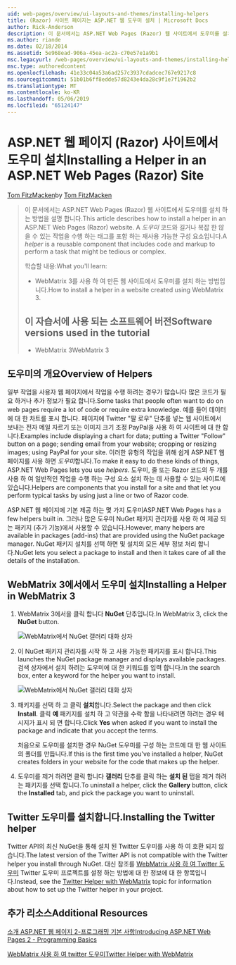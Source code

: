 ```yaml
---
uid: web-pages/overview/ui-layouts-and-themes/installing-helpers
title: (Razor) 사이트 페이지는 ASP.NET 웹 도우미 설치 | Microsoft Docs
author: Rick-Anderson
description: 이 문서에서는 ASP.NET Web Pages (Razor) 웹 사이트에서 도우미를 설치 하는 방법을 설명 합니다. 도우미는 코드 및 당 태그를 포함 하는 재사용 가능한 구성 하는 중...
ms.author: riande
ms.date: 02/18/2014
ms.assetid: 5e968ead-906a-45ea-ac2a-c70e57e1a9b1
msc.legacyurl: /web-pages/overview/ui-layouts-and-themes/installing-helpers
msc.type: authoredcontent
ms.openlocfilehash: 41e33c04a53a6ad257c3937cdadcec767e9217c8
ms.sourcegitcommit: 51b01b6ff8edde57d8243e4da28c9f1e7f1962b2
ms.translationtype: MT
ms.contentlocale: ko-KR
ms.lasthandoff: 05/06/2019
ms.locfileid: "65124147"
---
```

# <a name="installing-a-helper-in-an-aspnet-web-pages-razor-site"></a><span data-ttu-id="e0fff-104">ASP.NET 웹 페이지 (Razor) 사이트에서 도우미 설치</span><span class="sxs-lookup"><span data-stu-id="e0fff-104">Installing a Helper in an ASP.NET Web Pages (Razor) Site</span></span>

<span data-ttu-id="e0fff-105">[Tom FitzMacken](https://github.com/tfitzmac)</span><span class="sxs-lookup"><span data-stu-id="e0fff-105">by [Tom FitzMacken](https://github.com/tfitzmac)</span></span>

> <span data-ttu-id="e0fff-106">이 문서에서는 ASP.NET Web Pages (Razor) 웹 사이트에서 도우미를 설치 하는 방법을 설명 합니다.</span><span class="sxs-lookup"><span data-stu-id="e0fff-106">This article describes how to install a helper in an ASP.NET Web Pages (Razor) website.</span></span> <span data-ttu-id="e0fff-107">A *도우미* 코드와 길거나 복잡 한 않을 수 있는 작업을 수행 하는 태그를 포함 하는 재사용 가능한 구성 요소입니다.</span><span class="sxs-lookup"><span data-stu-id="e0fff-107">A *helper* is a reusable component that includes code and markup to perform a task that might be tedious or complex.</span></span>
> 
> <span data-ttu-id="e0fff-108">학습할 내용:</span><span class="sxs-lookup"><span data-stu-id="e0fff-108">What you'll learn:</span></span>
> 
> - <span data-ttu-id="e0fff-109">WebMatrix 3를 사용 하 여 만든 웹 사이트에서 도우미를 설치 하는 방법입니다.</span><span class="sxs-lookup"><span data-stu-id="e0fff-109">How to install a helper in a website created using WebMatrix 3.</span></span>
>   
> 
> ## <a name="software-versions-used-in-the-tutorial"></a><span data-ttu-id="e0fff-110">이 자습서에 사용 되는 소프트웨어 버전</span><span class="sxs-lookup"><span data-stu-id="e0fff-110">Software versions used in the tutorial</span></span>
> 
> 
> - <span data-ttu-id="e0fff-111">WebMatrix 3</span><span class="sxs-lookup"><span data-stu-id="e0fff-111">WebMatrix 3</span></span>

## <a name="overview-of-helpers"></a><span data-ttu-id="e0fff-112">도우미의 개요</span><span class="sxs-lookup"><span data-stu-id="e0fff-112">Overview of Helpers</span></span>

<span data-ttu-id="e0fff-113">일부 작업을 사용자 웹 페이지에서 작업을 수행 하려는 경우가 많습니다 많은 코드가 필요 하거나 추가 정보가 필요 합니다.</span><span class="sxs-lookup"><span data-stu-id="e0fff-113">Some tasks that people often want to do on web pages require a lot of code or require extra knowledge.</span></span> <span data-ttu-id="e0fff-114">예를 들어 데이터에 대 한 차트를 표시 합니다. 페이지에 Twitter "팔 로우" 단추를 넣는 웹 사이트에서 보내는 전자 메일 자르기 또는 이미지 크기 조정 PayPal을 사용 하 여 사이트에 대 한 합니다.</span><span class="sxs-lookup"><span data-stu-id="e0fff-114">Examples include displaying a chart for data; putting a Twitter "Follow" button on a page; sending email from your website; cropping or resizing images; using PayPal for your site.</span></span> <span data-ttu-id="e0fff-115">이러한 유형의 작업을 위해 쉽게 ASP.NET 웹 페이지를 사용 하면 *도우미*합니다.</span><span class="sxs-lookup"><span data-stu-id="e0fff-115">To make it easy to do these kinds of things, ASP.NET Web Pages lets you use *helpers*.</span></span> <span data-ttu-id="e0fff-116">도우미, 줄 또는 Razor 코드의 두 개를 사용 하 여 일반적인 작업을 수행 하는 구성 요소 설치 하는 데 사용할 수 있는 사이트에 있습니다.</span><span class="sxs-lookup"><span data-stu-id="e0fff-116">Helpers are components that you install for a site and that let you perform typical tasks by using just a line or two of Razor code.</span></span>

<span data-ttu-id="e0fff-117">ASP.NET 웹 페이지에 기본 제공 하는 몇 가지 도우미</span><span class="sxs-lookup"><span data-stu-id="e0fff-117">ASP.NET Web Pages has a few helpers built in.</span></span> <span data-ttu-id="e0fff-118">그러나 많은 도우미 NuGet 패키지 관리자를 사용 하 여 제공 되는 패키지 (추가 기능)에서 사용할 수 있습니다.</span><span class="sxs-lookup"><span data-stu-id="e0fff-118">However, many helpers are available in packages (add-ins) that are provided using the NuGet package manager.</span></span> <span data-ttu-id="e0fff-119">NuGet 패키지 설치를 선택 하면 및 설치의 모든 세부 정보 처리 합니다.</span><span class="sxs-lookup"><span data-stu-id="e0fff-119">NuGet lets you select a package to install and then it takes care of all the details of the installation.</span></span>

## <a name="installing-a-helper-in-webmatrix-3"></a><span data-ttu-id="e0fff-120">WebMatrix 3에서에서 도우미 설치</span><span class="sxs-lookup"><span data-stu-id="e0fff-120">Installing a Helper in WebMatrix 3</span></span>

1. <span data-ttu-id="e0fff-121">WebMatrix 3에서을 클릭 합니다 **NuGet** 단추입니다.</span><span class="sxs-lookup"><span data-stu-id="e0fff-121">In WebMatrix 3, click the **NuGet** button.</span></span>

    ![WebMatrix에서 NuGet 갤러리 대화 상자](installing-helpers/_static/image1.png)
2. <span data-ttu-id="e0fff-123">이 NuGet 패키지 관리자를 시작 하 고 사용 가능한 패키지를 표시 합니다.</span><span class="sxs-lookup"><span data-stu-id="e0fff-123">This launches the NuGet package manager and displays available packages.</span></span> <span data-ttu-id="e0fff-124">검색 상자에서 설치 하려는 도우미에 대 한 키워드를 입력 합니다.</span><span class="sxs-lookup"><span data-stu-id="e0fff-124">In the search box, enter a keyword for the helper you want to install.</span></span>

    ![WebMatrix에서 NuGet 갤러리 대화 상자](installing-helpers/_static/image2.png)
3. <span data-ttu-id="e0fff-126">패키지를 선택 하 고 클릭 **설치**합니다.</span><span class="sxs-lookup"><span data-stu-id="e0fff-126">Select the package and then click **Install**.</span></span> <span data-ttu-id="e0fff-127">클릭 **예** 패키지를 설치 하 고 약관을 수락 함을 나타내려면 하려는 경우 메시지가 표시 되 면 합니다.</span><span class="sxs-lookup"><span data-stu-id="e0fff-127">Click **Yes** when asked if you want to install the package and indicate that you accept the terms.</span></span>

     <span data-ttu-id="e0fff-128">처음으로 도우미를 설치한 경우 NuGet 도우미를 구성 하는 코드에 대 한 웹 사이트의 폴더를 만듭니다.</span><span class="sxs-lookup"><span data-stu-id="e0fff-128">If this is the first time you've installed a helper, NuGet creates folders in your website for the code that makes up the helper.</span></span>
4. <span data-ttu-id="e0fff-129">도우미를 제거 하려면 클릭 합니다 **갤러리** 단추를 클릭 하는 **설치 된** 탭을 제거 하려는 패키지를 선택 합니다.</span><span class="sxs-lookup"><span data-stu-id="e0fff-129">To uninstall a helper, click the **Gallery** button, click the **Installed** tab, and pick the package you want to uninstall.</span></span>

## <a name="installing-the-twitter-helper"></a><span data-ttu-id="e0fff-130">Twitter 도우미를 설치합니다.</span><span class="sxs-lookup"><span data-stu-id="e0fff-130">Installing the Twitter helper</span></span>

<span data-ttu-id="e0fff-131">Twitter API의 최신 NuGet을 통해 설치 된 Twitter 도우미를 사용 하 여 호환 되지 않습니다.</span><span class="sxs-lookup"><span data-stu-id="e0fff-131">The latest version of the Twitter API is not compatible with the Twitter helper you install through NuGet.</span></span> <span data-ttu-id="e0fff-132">대신 참조를 [WebMatrix 사용 하 여 Twitter 도우미](twitter-helper.md) Twitter 도우미 프로젝트를 설정 하는 방법에 대 한 정보에 대 한 항목입니다.</span><span class="sxs-lookup"><span data-stu-id="e0fff-132">Instead, see the [Twitter Helper with WebMatrix](twitter-helper.md) topic for information about how to set up the Twitter helper in your project.</span></span>

<a id="Additional_Resources"></a>
## <a name="additional-resources"></a><span data-ttu-id="e0fff-133">추가 리소스</span><span class="sxs-lookup"><span data-stu-id="e0fff-133">Additional Resources</span></span>

[<span data-ttu-id="e0fff-134">소개 ASP.NET 웹 페이지 2-프로그래밍 기본 사항</span><span class="sxs-lookup"><span data-stu-id="e0fff-134">Introducing ASP.NET Web Pages 2 - Programming Basics</span></span>](../getting-started/introducing-razor-syntax-c.md)

[<span data-ttu-id="e0fff-135">WebMatrix 사용 하 여 twitter 도우미</span><span class="sxs-lookup"><span data-stu-id="e0fff-135">Twitter Helper with WebMatrix</span></span>](twitter-helper.md)
